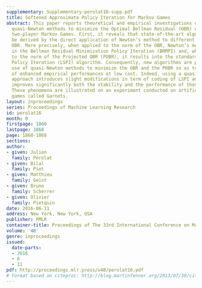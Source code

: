 ```yaml
---
supplementary: Supplementary:perolat16-supp.pdf
title: Softened Approximate Policy Iteration for Markov Games
abstract: This paper reports theoretical and empirical investigations on the use of
  quasi-Newton methods to minimize the Optimal Bellman Residual (OBR) of zero-sum
  two-player Markov Games. First, it reveals that state-of-the-art algorithms can
  be derived by the direct application of Newton’s method to different norms of the
  OBR. More precisely, when applied to the norm of the OBR, Newton’s method results
  in the Bellman Residual Minimization Policy Iteration (BRMPI) and, when applied
  to the norm of the Projected OBR (POBR), it results into the standard Least Squares
  Policy Iteration (LSPI) algorithm. Consequently, new algorithms are proposed, making
  use of quasi-Newton methods to minimize the OBR and the POBR so as to take benefit
  of enhanced empirical performances at low cost. Indeed, using a quasi-Newton method
  approach introduces slight modifications in term of coding of LSPI and BRMPI but
  improves significantly both the stability and the performance of those algorithms.
  These phenomena are illustrated on an experiment conducted on artificially constructed
  games called Garnets.
layout: inproceedings
series: Proceedings of Machine Learning Research
id: perolat16
month: 0
firstpage: 1860
lastpage: 1868
page: 1860-1868
sections: 
author:
- given: Julien
  family: Pérolat
- given: Bilal
  family: Piot
- given: Matthieu
  family: Geist
- given: Bruno
  family: Scherrer
- given: Olivier
  family: Pietquin
date: 2016-06-11
address: New York, New York, USA
publisher: PMLR
container-title: Proceedings of The 33rd International Conference on Machine Learning
volume: '48'
genre: inproceedings
issued:
  date-parts:
  - 2016
  - 6
  - 11
pdf: http://proceedings.mlr.press/v48/perolat16.pdf
# Format based on citeproc: http://blog.martinfenner.org/2013/07/30/citeproc-yaml-for-bibliographies/
---
```

